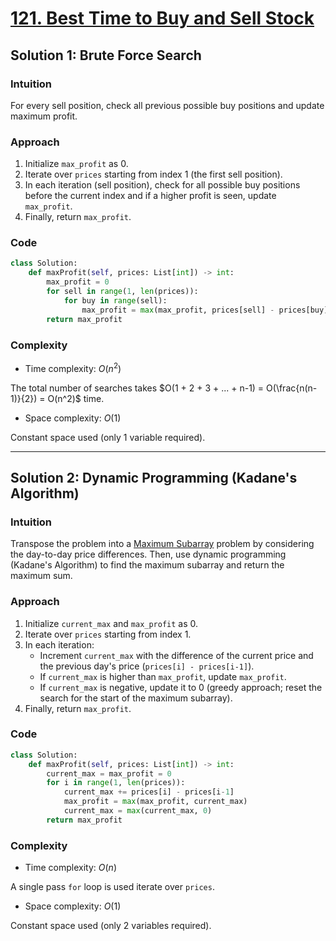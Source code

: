 # [121. Best Time to Buy and Sell Stock](https://leetcode.com/problems/best-time-to-buy-and-sell-stock/solutions/4034420/best-time-to-buy-and-sell-stock-python-easy-explanations/)

## Solution 1: Brute Force Search

### Intuition

For every sell position, check all previous possible buy positions and update maximum profit.

### Approach

1. Initialize `max_profit` as 0.
1. Iterate over `prices`  starting from index 1 (the first sell position).
1. In each iteration (sell position), check for all possible buy positions before the current index and if a higher profit is seen, update `max_profit`.
1. Finally, return `max_profit`.

### Code

```python
class Solution:
    def maxProfit(self, prices: List[int]) -> int:
        max_profit = 0
        for sell in range(1, len(prices)):
            for buy in range(sell):
                max_profit = max(max_profit, prices[sell] - prices[buy])
        return max_profit
```

### Complexity

- Time complexity: $O(n^2)$

The total number of searches takes $O(1 + 2 + 3 + ... + n-1) = O(\frac{n(n-1)}{2}) = O(n^2)$ time.

- Space complexity: $O(1)$

Constant space used (only 1 variable required).

---

## Solution 2: Dynamic Programming (Kadane's Algorithm)

### Intuition

Transpose the problem into a [Maximum Subarray](https://leetcode.com/problems/maximum-subarray/) problem by considering the day-to-day price differences. Then, use dynamic programming (Kadane's Algorithm) to find the maximum subarray and return the maximum sum.

### Approach

1. Initialize `current_max` and `max_profit` as 0.
1. Iterate over `prices` starting from index 1.
1. In each iteration:
    - Increment `current_max` with the difference of the current price and the previous day's price (`prices[i] - prices[i-1]`).
    - If `current_max` is higher than `max_profit`, update `max_profit`.
    - If `current_max` is negative, update it to 0 (greedy approach; reset the search for the start of the maximum subarray).
1. Finally, return `max_profit`.

### Code

```python
class Solution:
    def maxProfit(self, prices: List[int]) -> int:
        current_max = max_profit = 0
        for i in range(1, len(prices)):
            current_max += prices[i] - prices[i-1]
            max_profit = max(max_profit, current_max)
            current_max = max(current_max, 0)
        return max_profit
```

### Complexity

- Time complexity: $O(n)$

A single pass `for` loop is used iterate over `prices`.

- Space complexity: $O(1)$

Constant space used (only 2 variables required).
